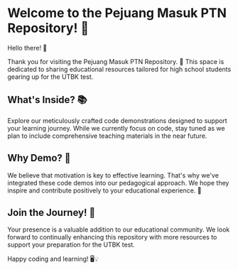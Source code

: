 # Welcome to the Pejuang Masuk PTN Repository! 🌟

Hello there! 👋

Thank you for visiting the Pejuang Masuk PTN Repository. 🚀 This space is dedicated to sharing educational resources tailored for high school students gearing up for the UTBK test.

## What's Inside? 📚

Explore our meticulously crafted code demonstrations designed to support your learning journey. While we currently focus on code, stay tuned as we plan to include comprehensive teaching materials in the near future.

## Why Demo? 🌈

We believe that motivation is key to effective learning. That's why we've integrated these code demos into our pedagogical approach. We hope they inspire and contribute positively to your educational experience. 🌈

## Join the Journey! 🚀

Your presence is a valuable addition to our educational community. We look forward to continually enhancing this repository with more resources to support your preparation for the UTBK test.

Happy coding and learning! 🖥️💡

